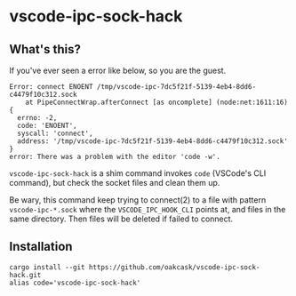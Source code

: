 # vscode-ipc-sock-hack

## What's this?

If you've ever seen a error like below, so you are the guest.

```
Error: connect ENOENT /tmp/vscode-ipc-7dc5f21f-5139-4eb4-8dd6-c4479f10c312.sock
    at PipeConnectWrap.afterConnect [as oncomplete] (node:net:1611:16) {
  errno: -2,
  code: 'ENOENT',
  syscall: 'connect',
  address: '/tmp/vscode-ipc-7dc5f21f-5139-4eb4-8dd6-c4479f10c312.sock'
}
error: There was a problem with the editor 'code -w'.
```

`vscode-ipc-sock-hack` is a shim command invokes `code` (VSCode's CLI command),
but check the socket files and clean them up.

Be wary, this command keep trying to connect(2) to a file with pattern `vscode-ipc-*.sock`
where the `VSCODE_IPC_HOOK_CLI` points at, and files in the same directory.
Then files will be deleted if failed to connect.

## Installation

```
cargo install --git https://github.com/oakcask/vscode-ipc-sock-hack.git
alias code='vscode-ipc-sock-hack'
```
